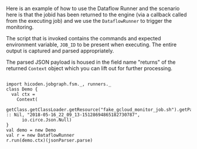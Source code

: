 Here is an example of how to use the Dataflow Runner and the scenario here
is that the jobid has been returned to the engine (via a callback called from
the executing job) and we use the `DataflowRunner` to trigger the monitoring.

The script that is invoked contains the commands and expected environment
variable, `JOB_ID` to be present when executing. The entire output is captured
and parsed appropriately.

The parsed JSON payload is housed in the field name "returns" of the returned
`Context` object which you can lift out for further processing.

```tut

import hicoden.jobgraph.fsm._, runners._
class Demo {
  val ctx =
    Context(
      getClass.getClassLoader.getResource("fake_gcloud_monitor_job.sh").getPath.toString :: Nil, "2018-05-16_22_09_13-15128694865182730787",
      io.circe.Json.Null)
}
val demo = new Demo
val r = new DataflowRunner
r.run(demo.ctx)(jsonParser.parse)

```


